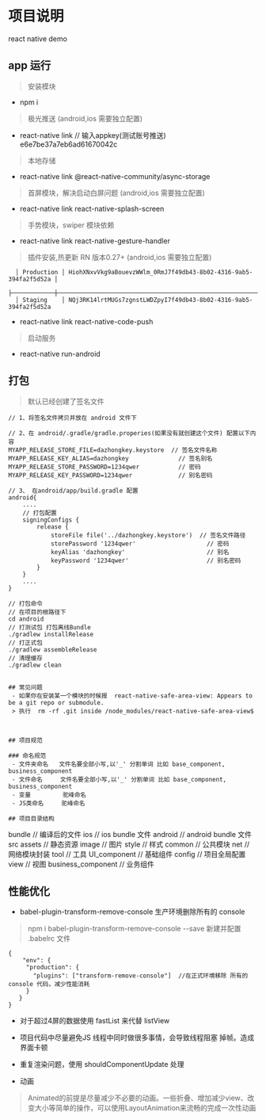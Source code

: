 
# 项目说明

react native demo

## app 运行 
> 安装模块
-  npm i

 > 极光推送  (android,ios 需要独立配置)
-  react-native link   //  输入appkey(测试账号推送) e6e7be37a7eb6ad61670042c
 
> 本地存储
-  react-native link @react-native-community/async-storage
> 首屏模块，解决启动白屏问题  (android,ios 需要独立配置)
-  react-native link react-native-splash-screen
> 手势模块，swiper 模块依赖
-  react-native link react-native-gesture-handler
> 插件安装,热更新 RN 版本0.27+  (android,ios 需要独立配置)
> 
````
  │ Production │ HiohXNxvVkg9aBouevzWWlm_0RmJ7f49db43-8b02-4316-9ab5-394fa2f5d52a │
  ├────────────┼──────────────────────────────────────────────────────────────────┤
  │ Staging    │ NQj3RK14lrtMUGs7zgnstLWDZpyI7f49db43-8b02-4316-9ab5-394fa2f5d52a

````  
  
- react-native link react-native-code-push
> 启动服务
-  react-native run-android


## 打包
> 默认已经创建了签名文件
````
// 1、将签名文件拷贝并放在 android 文件下

// 2、在 android/.gradle/gradle.properies(如果没有就创建这个文件) 配置以下内容
MYAPP_RELEASE_STORE_FILE=dazhongkey.keystore  // 签名文件名称
MYAPP_RELEASE_KEY_ALIAS=dazhongkey              // 签名别名
MYAPP_RELEASE_STORE_PASSWORD=1234qwer           // 密码
MYAPP_RELEASE_KEY_PASSWORD=1234qwer             // 别名密码

// 3、 在android/app/build.gradle 配置
android{
    ....
    // 打包配置
    signingConfigs {
        release {
            storeFile file('../dazhongkey.keystore')  // 签名文件路径
            storePassword '1234qwer'                    // 密码
            keyAlias 'dazhongkey'                       // 别名
            keyPassword '1234qwer'                      // 别名密码
        }
    }
    ....
}

// 打包命令
// 在项目的根路径下
cd android 
// 打测试包 打包离线Bundle
./gradlew installRelease
// 打正式包
./gradlew assembleRelease
// 清理缓存
./gradlew clean


## 常见问题
 - 如果你在安装某一个模块的时候报  react-native-safe-area-view: Appears to be a git repo or submodule.
 > 执行  rm -rf .git inside /node_modules/react-native-safe-area-view$



## 项目规范

### 命名规范
 - 文件夹命名   文件名要全部小写,以'_' 分割单词 比如 base_component, business_component
 - 文件命名     文件名要全部小写,以'_' 分割单词 比如 base_component, business_component
 - 变量         驼峰命名
 - JS类命名     驼峰命名

## 项目目录结构

````
bundle           // 编译后的文件
    ios           // ios bundle 文件
    android       // android bundle 文件
src 
    assets       // 静态资源
        image    // 图片
    style        // 样式
    common       // 公共模块
        net      // 网络模块封装
        tool     // 工具
    UI_component    // 基础组件
    config       // 项目全局配置
    view         // 视图
        business_component  // 业务组件


 ## 性能优化 
 - babel-plugin-transform-remove-console  生产环境删除所有的 console
 > npm i babel-plugin-transform-remove-console --save
 > 新建并配置 .babelrc 文件

 ````
 {
     "env": {
      "production": {
        "plugins": ["transform-remove-console"]  //在正式环境移除 所有的console 代码，减少性能消耗
      }
    }
 }
````

 - 对于超过4屏的数据使用 fastList 来代替 listView

 - 项目代码中尽量避免JS 线程中同时做很多事情，会导致线程阻塞 掉帧。造成界面卡顿

 - 重复渲染问题，使用 shouldComponentUpdate 处理

 - 动画
 > Animated的前提是尽量减少不必要的动画。一些折叠、增加减少view、改变大小等简单的操作，可以使用LayoutAnimation来流畅的完成一次性动画
